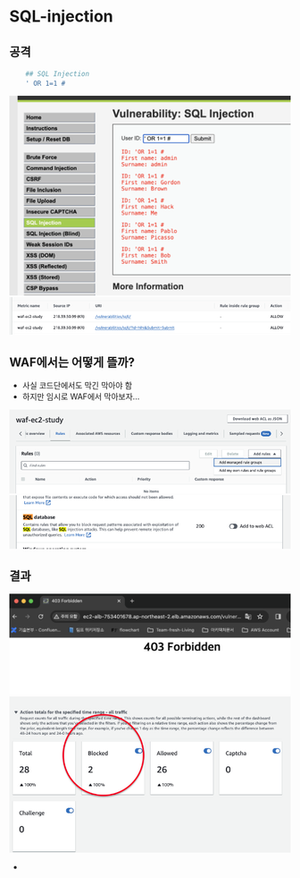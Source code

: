 # SQL-injection

## 공격

```sh
    ## SQL Injection
    ' OR 1=1 #
```

![sql](../public/sql.png)
![sql-2](../public/sql-2.png)

## WAF에서는 어떻게 뜰까?

- 사실 코드단에서도 막긴 막아야 함
- 하지만 임시로 WAF에서 막아보자...

![sql-acl-1](../public/sql-acl-1.png)
![sql-acl-2](../public/sql-acl-2.png)

## 결과

![sql-acl-3](../public/sql-acl-3.png)
![sql-acl-4](../public/sql-acl-4.png)

-
